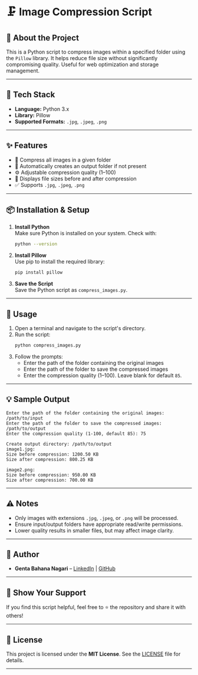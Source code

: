# 🗜️ Image Compression Script

## 📖 About the Project
This is a Python script to compress images within a specified folder using the `Pillow` library. It helps reduce file size without significantly compromising quality. Useful for web optimization and storage management.

---

## 🧰 Tech Stack
- **Language:** Python 3.x
- **Library:** Pillow
- **Supported Formats:** `.jpg`, `.jpeg`, `.png`

---

## ✨ Features
- 🔄 Compress all images in a given folder
- 📂 Automatically creates an output folder if not present
- ⚙️ Adjustable compression quality (1–100)
- 📏 Displays file sizes before and after compression
- ✅ Supports `.jpg`, `.jpeg`, `.png`

---

## 📦 Installation & Setup

1. **Install Python**  
   Make sure Python is installed on your system. Check with:
   ```bash
   python --version
   ```

2. **Install Pillow**  
   Use pip to install the required library:
   ```bash
   pip install pillow
   ```

3. **Save the Script**  
   Save the Python script as `compress_images.py`.

---

## 🚀 Usage

1. Open a terminal and navigate to the script's directory.
2. Run the script:
   ```bash
   python compress_images.py
   ```
3. Follow the prompts:
   - Enter the path of the folder containing the original images
   - Enter the path of the folder to save the compressed images
   - Enter the compression quality (1–100). Leave blank for default `85`.

---

## 💡 Sample Output

```text
Enter the path of the folder containing the original images: /path/to/input
Enter the path of the folder to save the compressed images: /path/to/output
Enter the compression quality (1-100, default 85): 75

Create output directory: /path/to/output
image1.jpg:
Size before compression: 1200.50 KB
Size after compression: 800.25 KB

image2.png:
Size before compression: 950.00 KB
Size after compression: 700.00 KB
```

---

## ⚠️ Notes

- Only images with extensions `.jpg`, `.jpeg`, or `.png` will be processed.
- Ensure input/output folders have appropriate read/write permissions.
- Lower quality results in smaller files, but may affect image clarity.

---

## 👤 Author
- **Genta Bahana Nagari** – [LinkedIn](https://www.linkedin.com/in/genta-bahana-nagari/) | [GitHub](https://github.com/genta-bahana-nagari)

---

## 🌟 Show Your Support
If you find this script helpful, feel free to ⭐ the repository and share it with others!

---

## 📜 License
This project is licensed under the **MIT License**. See the [LICENSE](LICENSE) file for details.

---
